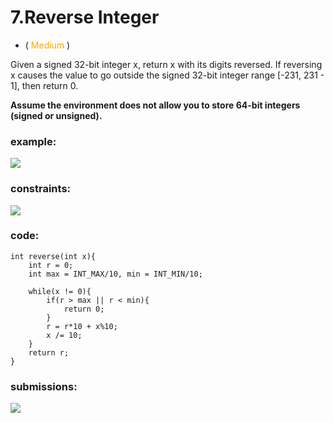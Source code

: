 # 7.Reverse Integer
* (<span style="color: orange"> Medium </span>)

Given a signed 32-bit integer x, return x with its digits reversed. 
If reversing x causes the value to go outside the signed 32-bit 
integer range [-231, 231 - 1], then return 0.

**Assume the environment does not allow you to store 64-bit integers (signed or unsigned).**

### example:
![](https://res.cloudinary.com/dj6mprtik/image/upload/v1676859982/img/7-ex_or3rbu.png)

### constraints:
![](https://res.cloudinary.com/dj6mprtik/image/upload/v1676859982/img/7-con_ueboxx.png)

### code:
```
int reverse(int x){
    int r = 0;
    int max = INT_MAX/10, min = INT_MIN/10;
    
    while(x != 0){
        if(r > max || r < min){
            return 0;
        } 
        r = r*10 + x%10;
        x /= 10;
    }
    return r;
}
```

### submissions:
![](https://res.cloudinary.com/dj6mprtik/image/upload/v1676859982/img/7-sub_fzwjeo.png)
